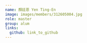 ```yaml
---
name: 顏廷恩 Yen Ting-En 
image: images/members/312605004.jpg 
role: master
group: alum
links:
  github: link_to_github 
---
```

